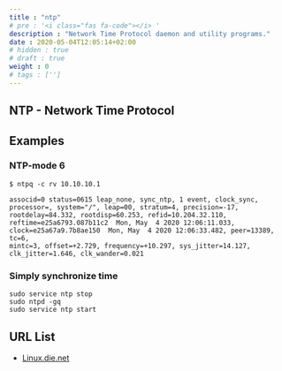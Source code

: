 ```yaml
---
title : "ntp"
# pre : '<i class="fas fa-code"></i> '
description : "Network Time Protocol daemon and utility programs."
date : 2020-05-04T12:05:14+02:00
# hidden : true
# draft : true
weight : 0
# tags : ['']
---
```


## NTP - Network Time Protocol

## Examples

### NTP-mode 6

```plain
$ ntpq -c rv 10.10.10.1

associd=0 status=0615 leap_none, sync_ntp, 1 event, clock_sync,
processor=, system="/", leap=00, stratum=4, precision=-17,
rootdelay=84.332, rootdisp=60.253, refid=10.204.32.110,
reftime=e25a6793.087b11c2  Mon, May  4 2020 12:06:11.033,
clock=e25a67a9.7b8ae150  Mon, May  4 2020 12:06:33.482, peer=13389, tc=6,
mintc=3, offset=+2.729, frequency=+10.297, sys_jitter=14.127,
clk_jitter=1.646, clk_wander=0.021
```

### Simply synchronize time

```plain
sudo service ntp stop
sudo ntpd -gq
sudo service ntp start
```

## URL List

* [Linux.die.net](https://linux.die.net/man/8/ntpd)
